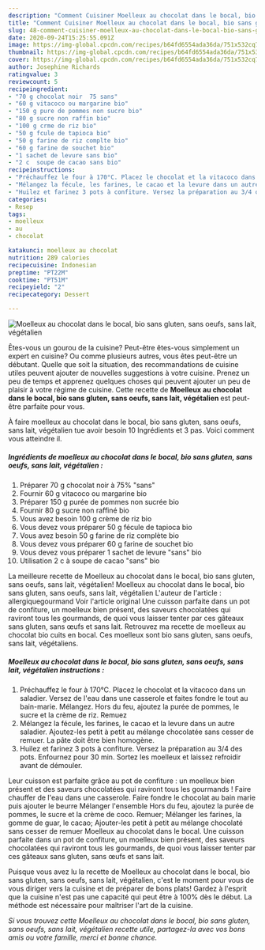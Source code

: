```yaml
---
description: "Comment Cuisiner Moelleux au chocolat dans le bocal, bio sans gluten, sans oeufs, sans lait, végétalien"
title: "Comment Cuisiner Moelleux au chocolat dans le bocal, bio sans gluten, sans oeufs, sans lait, végétalien"
slug: 48-comment-cuisiner-moelleux-au-chocolat-dans-le-bocal-bio-sans-gluten-sans-oeufs-sans-lait-vegetalien
date: 2020-09-24T15:25:55.091Z
image: https://img-global.cpcdn.com/recipes/b64fd6554ada36da/751x532cq70/moelleux-au-chocolat-dans-le-bocal-bio-sans-gluten-sans-oeufs-sans-lait-vegetalien-photo-principale-de-la-recette.jpg
thumbnail: https://img-global.cpcdn.com/recipes/b64fd6554ada36da/751x532cq70/moelleux-au-chocolat-dans-le-bocal-bio-sans-gluten-sans-oeufs-sans-lait-vegetalien-photo-principale-de-la-recette.jpg
cover: https://img-global.cpcdn.com/recipes/b64fd6554ada36da/751x532cq70/moelleux-au-chocolat-dans-le-bocal-bio-sans-gluten-sans-oeufs-sans-lait-vegetalien-photo-principale-de-la-recette.jpg
author: Josephine Richards
ratingvalue: 3
reviewcount: 5
recipeingredient:
- "70 g chocolat noir  75 sans"
- "60 g vitacoco ou margarine bio"
- "150 g pure de pommes non sucre bio"
- "80 g sucre non raffin bio"
- "100 g crme de riz bio"
- "50 g fcule de tapioca bio"
- "50 g farine de riz complte bio"
- "60 g farine de souchet bio"
- "1 sachet de levure sans bio"
- "2 c  soupe de cacao sans bio"
recipeinstructions:
- "Préchauffez le four à 170°C. Placez le chocolat et la vitacoco dans un saladier. Versez de l&#39;eau dans une casserole et faites fondre le tout au bain-marie. Mélangez. Hors du feu, ajoutez la purée de pommes, le sucre et la crème de riz. Remuez"
- "Mélangez la fécule, les farines, le cacao et la levure dans un autre saladier. Ajoutez-les petit à petit au mélange chocolatée sans cesser de remuer. La pâte doit être bien homogène."
- "Huilez et farinez 3 pots à confiture. Versez la préparation au 3/4 des pots. Enfournez pour 30 min. Sortez les moelleux et laissez refroidir avant de démouler."
categories:
- Resep
tags:
- moelleux
- au
- chocolat

katakunci: moelleux au chocolat 
nutrition: 289 calories
recipecuisine: Indonesian
preptime: "PT22M"
cooktime: "PT51M"
recipeyield: "2"
recipecategory: Dessert

---
```



![Moelleux au chocolat dans le bocal, bio sans gluten, sans oeufs, sans lait, végétalien](https://img-global.cpcdn.com/recipes/b64fd6554ada36da/751x532cq70/moelleux-au-chocolat-dans-le-bocal-bio-sans-gluten-sans-oeufs-sans-lait-vegetalien-photo-principale-de-la-recette.jpg)

Êtes-vous un gourou de la cuisine? Peut-être êtes-vous simplement un expert en cuisine? Ou comme plusieurs autres, vous êtes peut-être un débutant. Quelle que soit la situation, des recommandations de cuisine utiles peuvent ajouter de nouvelles suggestions à votre cuisine. Prenez un peu de temps et apprenez quelques choses qui peuvent ajouter un peu de plaisir à votre régime de cuisine. Cette recette de <strong> Moelleux au chocolat dans le bocal, bio sans gluten, sans oeufs, sans lait, végétalien </strong> est peut-être parfaite pour vous.

<!--inarticleads1-->

À faire moelleux au chocolat dans le bocal, bio sans gluten, sans oeufs, sans lait, végétalien tue avoir besoin 10 Ingrédients et 3 pas. Voici comment vous atteindre il.

##### Ingrédients de moelleux au chocolat dans le bocal, bio sans gluten, sans oeufs, sans lait, végétalien :

1. Préparer 70 g chocolat noir à 75% &#34;sans&#34;
1. Fournir 60 g vitacoco ou margarine bio
1. Préparer 150 g purée de pommes non sucrée bio
1. Fournir 80 g sucre non raffiné bio
1. Vous avez besoin 100 g crème de riz bio
1. Vous devez vous préparer 50 g fécule de tapioca bio
1. Vous avez besoin 50 g farine de riz complète bio
1. Vous devez vous préparer 60 g farine de souchet bio
1. Vous devez vous préparer 1 sachet de levure &#34;sans&#34; bio
1. Utilisation 2 c à soupe de cacao &#34;sans&#34; bio


La meilleure recette de Moelleux au chocolat dans le bocal, bio sans gluten, sans oeufs, sans lait, végétalien! Moelleux au chocolat dans le bocal, bio sans gluten, sans oeufs, sans lait, végétalien L&#39;auteur de l&#39;article : allergiquegourmand Voir l&#39;article original Une cuisson parfaite dans un pot de confiture, un moelleux bien présent, des saveurs chocolatées qui raviront tous les gourmands, de quoi vous laisser tenter par ces gâteaux sans gluten, sans œufs et sans lait. Retrouvez ma recette de moelleux au chocolat bio cuits en bocal. Ces moelleux sont bio sans gluten, sans oeufs, sans lait, végétaliens. 

<!--inarticleads2-->

##### Moelleux au chocolat dans le bocal, bio sans gluten, sans oeufs, sans lait, végétalien instructions :

1. Préchauffez le four à 170°C. Placez le chocolat et la vitacoco dans un saladier. Versez de l&#39;eau dans une casserole et faites fondre le tout au bain-marie. Mélangez. Hors du feu, ajoutez la purée de pommes, le sucre et la crème de riz. Remuez
1. Mélangez la fécule, les farines, le cacao et la levure dans un autre saladier. Ajoutez-les petit à petit au mélange chocolatée sans cesser de remuer. La pâte doit être bien homogène.
1. Huilez et farinez 3 pots à confiture. Versez la préparation au 3/4 des pots. Enfournez pour 30 min. Sortez les moelleux et laissez refroidir avant de démouler.


Leur cuisson est parfaite grâce au pot de confiture : un moelleux bien présent et des saveurs chocolatées qui raviront tous les gourmands ! Faire chauffer de l&#39;eau dans une casserole. Faire fondre le chocolat au bain marie puis ajouter le beurre Mélanger l&#39;ensemble Hors du feu, ajoutez la purée de pommes, le sucre et la crème de coco. Remuer; Mélanger les farines, la gomme de guar, le cacao; Ajouter-les petit à petit au mélange chocolaté sans cesser de remuer Moelleux au chocolat dans le bocal. Une cuisson parfaite dans un pot de confiture, un moelleux bien présent, des saveurs chocolatées qui raviront tous les gourmands, de quoi vous laisser tenter par ces gâteaux sans gluten, sans œufs et sans lait. 

<!--inarticleads1-->

<p>
Puisque vous avez lu la recette de Moelleux au chocolat dans le bocal, bio sans gluten, sans oeufs, sans lait, végétalien, c'est le moment pour vous de vous diriger vers la cuisine et de préparer de bons plats! Gardez à l'esprit que la cuisine n'est pas une capacité qui peut être à 100% dès le début. La méthode est nécessaire pour maîtriser l'art de la cuisine.
</p>

<p>
<i>Si vous trouvez cette Moelleux au chocolat dans le bocal, bio sans gluten, sans oeufs, sans lait, végétalien recette utile, partagez-la avec vos bons amis ou votre famille, merci et bonne chance.</i>
</p>
